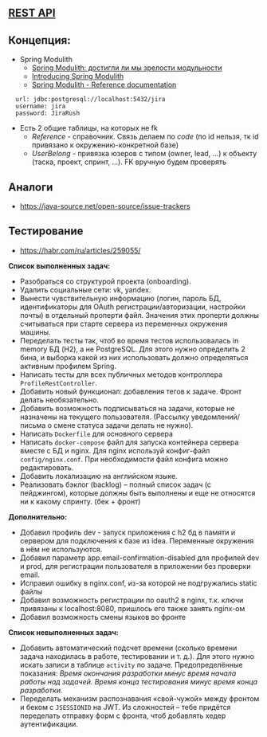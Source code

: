 ## [REST API](http://localhost:8080/doc)

## Концепция:
- Spring Modulith
  - [Spring Modulith: достигли ли мы зрелости модульности](https://habr.com/ru/post/701984/)
  - [Introducing Spring Modulith](https://spring.io/blog/2022/10/21/introducing-spring-modulith)
  - [Spring Modulith - Reference documentation](https://docs.spring.io/spring-modulith/docs/current-SNAPSHOT/reference/html/)

```
  url: jdbc:postgresql://localhost:5432/jira
  username: jira
  password: JiraRush
```
- Есть 2 общие таблицы, на которых не fk
  - _Reference_ - справочник. Связь делаем по _code_ (по id нельзя, тк id привязано к окружению-конкретной базе)
  - _UserBelong_ - привязка юзеров с типом (owner, lead, ...) к объекту (таска, проект, спринт, ...). FK вручную будем проверять

## Аналоги
- https://java-source.net/open-source/issue-trackers

## Тестирование
- https://habr.com/ru/articles/259055/

**Список выполненных задач:**</br>
- Разобраться со структурой проекта (onboarding).</br>
- Удалить социальные сети: vk, yandex. 
- Вынести чувствительную информацию (логин, пароль БД, идентификаторы для OAuth регистрации/авторизации, настройки почты) в отдельный проперти файл. Значения этих проперти должны считываться при старте сервера из переменных окружения машины.
- Переделать тесты так, чтоб во время тестов использовалась in memory БД (H2), а не PostgreSQL. Для этого нужно определить 2 бина, и выборка какой из них использовать должно определяться активным профилем Spring. 
- Написать тесты для всех публичных методов контроллера `ProfileRestController`. 
- Добавить новый функционал: добавления тегов к задаче. Фронт делать необязательно. 
- Добавить возможность подписываться на задачи, которые не назначены на текущего пользователя. (Рассылку уведомлений/письма о смене статуса задачи делать не нужно). 
- Написать `Dockerfile` для основного сервера 
- Написать `docker-compose` файл для запуска контейнера сервера вместе с БД и nginx. Для nginx используй конфиг-файл `config/nginx.conf`. При необходимости файл конфига можно редактировать. 
- Добавить локализацию на английском языке. 
- Реализовать бэклог (backlog) – полный список задач (с пейджингом), которые должны быть выполнены и еще не относятся ни к какому спринту. (бек + фронт)

**Дополнительно:**

- Добавил профиль dev - запуск приложения с h2 бд в памяти и сервером для подключения к базе из idea. Переменные окружения в нём не используются.
- Добавил параметр app.email-confirmation-disabled для профилей dev и prod, для регистрации пользователя в приложении без проверки email.
- Исправил ошибку в nginx.conf, из-за которой не подгружались static файлы
- Добавил возможность регистрации по oauth2 в nginx, т.к. ключи привязаны к localhost:8080, пришлось его также занять nginx-ом
- Добавил возможность смены языков во фронте

**Список невыполненных задач:**</br>
- Добавить автоматический подсчет времени (сколько времени задача находилась в работе, тестировании и т. д.). Для этого нужно искать записи в таблице `activity` по задаче. Предопределённые показания:
  _Время окончания разработки минус время начала работы над задачей.
  Время конца тестирования минус время конца разработки._ 
- Переделать механизм распознавания «свой-чужой» между фронтом и беком с `JSESSIONID` на JWT. Из сложностей – тебе придётся переделать отправку форм с фронта, чтоб добавлять хедер аутентификации.</font>

